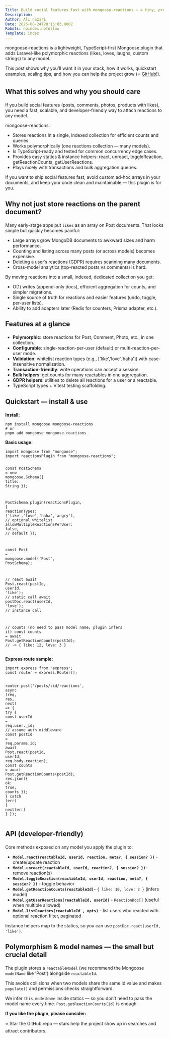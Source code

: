 ```yaml
---
Title: Build social features fast with mongoose-reactions — a tiny, production-ready Mongoose plugin for reactions
Description: 
Author: Ali nazari
Date: 2025-08-24T20:15:03.000Z
Robots: noindex,nofollow
Template: index
---
```

<p>mongoose-reactions is a lightweight, TypeScript-first Mongoose plugin that adds Laravel-like polymorphic reactions (likes, loves, laughs, custom strings) to any model. </p>

<p>This post shows why you’ll want it in your stack, how it works, quickstart examples, scaling tips, and how you can help the project grow (⭐ <a href="https://github.com/Silent-Watcher/mongoose-reactions" rel="noopener noreferrer">GitHub</a>!).</p>

<h2>
  
  
  What this solves and why you should care
</h2>

<p>If you build social features (posts, comments, photos, products with likes), you need a fast, scalable, and developer-friendly way to attach reactions to any model.</p>

<p>mongoose-reactions:</p>

<ul>
<li>Stores reactions in a single, indexed collection for efficient counts and queries.</li>
<li>Works polymorphically (one reactions collection — many models).</li>
<li>Is TypeScript-ready and tested for common concurrency edge cases.</li>
<li>Provides easy statics &amp; instance helpers: react, unreact, toggleReaction, getReactionCounts, getUserReactions.</li>
<li>Plays nicely with transactions and bulk aggregation queries.</li>
</ul>

<p>If you want to ship social features fast, avoid custom ad-hoc arrays in your documents, and keep your code clean and maintainable — this plugin is for you.</p>

<h2>
  
  
  Why not just store reactions on the parent document?
</h2>

<p>Many early-stage apps put <code>likes</code> as an array on Post documents. That looks simple but quickly becomes painful:</p>

<ul>
<li>Large arrays grow MongoDB documents to awkward sizes and harm performance.</li>
<li>Counting and listing across many posts (or across models) becomes expensive.</li>
<li>Deleting a user’s reactions (GDPR) requires scanning many documents.</li>
<li>Cross-model analytics (top-reacted posts vs comments) is hard.</li>
</ul>

<p>By moving reactions into a small, indexed, dedicated collection you get:</p>

<ul>
<li>O(1) writes (append-only docs), efficient aggregation for counts, and simpler migrations.</li>
<li>Single source of truth for reactions and easier features (undo, toggle, per-user lists).</li>
<li>Ability to add adapters later (Redis for counters, Prisma adapter, etc.).</li>
</ul>

<h2>
  
  
  Features at a glance
</h2>

<ul>
<li>
<strong>Polymorphic</strong>: store reactions for Post, Comment, Photo, etc., in one collection.</li>
<li>
<strong>Configurable</strong>: single-reaction-per-user (default) or multi-reaction-per-user mode.</li>
<li>
<strong>Validation</strong>: whitelist reaction types (e.g., ['like','love','haha']) with case-insensitive normalization.</li>
<li>
<strong>Transaction-friendly</strong>: write operations can accept a session.</li>
<li>
<strong>Bulk helpers</strong>: get counts for many reactables in one aggregation.</li>
<li>
<strong>GDPR helpers</strong>: utilities to delete all reactions for a user or a reactable.</li>
<li>TypeScript types + Vitest testing scaffolding.</li>
</ul>

<h2>
  
  
  Quickstart — install &amp; use
</h2>

<p><strong>Install:</strong><br>
</p>

<div class="highlight js-code-highlight">
<pre class="highlight shell"><code>npm <span class="nb">install </span>mongoose mongoose-reactions
<span class="c"># or</span>
pnpm add mongoose mongoose-reactions
</code></pre>

</div>



<p><strong>Basic usage:</strong><br>
</p>

<div class="highlight js-code-highlight">
<pre class="highlight typescript"><code><span class="k">import</span> <span class="nx">mongoose</span> <span class="k">from</span> <span class="dl">"</span><span class="s2">mongoose</span><span class="dl">"</span><span class="p">;</span>
<span class="k">import</span> <span class="nx">reactionsPlugin</span> <span class="k">from</span> <span class="dl">"</span><span class="s2">mongoose-reactions</span><span class="dl">"</span><span class="p">;</span>

<span class="kd">const</span> <span class="nx">PostSchema</span> <span class="o">=</span> <span class="k">new</span> <span class="nx">mongoose</span><span class="p">.</span><span class="nc">Schema</span><span class="p">({</span> <span class="na">title</span><span class="p">:</span> <span class="nb">String</span> <span class="p">});</span>

<span class="nx">PostSchema</span><span class="p">.</span><span class="nf">plugin</span><span class="p">(</span><span class="nx">reactionsPlugin</span><span class="p">,</span> <span class="p">{</span>
  <span class="na">reactionTypes</span><span class="p">:</span> <span class="p">[</span><span class="dl">'</span><span class="s1">like</span><span class="dl">'</span><span class="p">,</span><span class="dl">'</span><span class="s1">love</span><span class="dl">'</span><span class="p">,</span><span class="dl">'</span><span class="s1">haha</span><span class="dl">'</span><span class="p">,</span><span class="dl">'</span><span class="s1">angry</span><span class="dl">'</span><span class="p">],</span> <span class="c1">// optional whitelist</span>
  <span class="na">allowMultipleReactionsPerUser</span><span class="p">:</span> <span class="kc">false</span><span class="p">,</span>          <span class="c1">// default</span>
<span class="p">});</span>

<span class="kd">const</span> <span class="nx">Post</span> <span class="o">=</span> <span class="nx">mongoose</span><span class="p">.</span><span class="nf">model</span><span class="p">(</span><span class="dl">'</span><span class="s1">Post</span><span class="dl">'</span><span class="p">,</span> <span class="nx">PostSchema</span><span class="p">);</span>

<span class="c1">// react</span>
<span class="k">await</span> <span class="nx">Post</span><span class="p">.</span><span class="nf">react</span><span class="p">(</span><span class="nx">postId</span><span class="p">,</span> <span class="nx">userId</span><span class="p">,</span> <span class="dl">'</span><span class="s1">like</span><span class="dl">'</span><span class="p">);</span>               <span class="c1">// static call</span>
<span class="k">await</span> <span class="nx">postDoc</span><span class="p">.</span><span class="nf">react</span><span class="p">(</span><span class="nx">userId</span><span class="p">,</span> <span class="dl">'</span><span class="s1">love</span><span class="dl">'</span><span class="p">);</span>                    <span class="c1">// instance call</span>

<span class="c1">// counts (no need to pass model name; plugin infers it)</span>
<span class="kd">const</span> <span class="nx">counts</span> <span class="o">=</span> <span class="k">await</span> <span class="nx">Post</span><span class="p">.</span><span class="nf">getReactionCounts</span><span class="p">(</span><span class="nx">postId</span><span class="p">);</span>    <span class="c1">// -&gt; { like: 12, love: 3 }</span>
</code></pre>

</div>



<p><strong>Express route sample:</strong><br>
</p>

<div class="highlight js-code-highlight">
<pre class="highlight typescript"><code><span class="k">import</span> <span class="nx">express</span> <span class="k">from</span> <span class="dl">'</span><span class="s1">express</span><span class="dl">'</span><span class="p">;</span>
<span class="kd">const</span> <span class="nx">router</span> <span class="o">=</span> <span class="nx">express</span><span class="p">.</span><span class="nc">Router</span><span class="p">();</span>

<span class="nx">router</span><span class="p">.</span><span class="nf">post</span><span class="p">(</span><span class="dl">'</span><span class="s1">/posts/:id/reactions</span><span class="dl">'</span><span class="p">,</span> <span class="k">async </span><span class="p">(</span><span class="nx">req</span><span class="p">,</span> <span class="nx">res</span><span class="p">,</span> <span class="nx">next</span><span class="p">)</span> <span class="o">=&gt;</span> <span class="p">{</span>
  <span class="k">try</span> <span class="p">{</span>
    <span class="kd">const</span> <span class="nx">userId</span> <span class="o">=</span> <span class="nx">req</span><span class="p">.</span><span class="nx">user</span><span class="p">.</span><span class="nx">_id</span><span class="p">;</span>            <span class="c1">// assume auth middleware</span>
    <span class="kd">const</span> <span class="nx">postId</span> <span class="o">=</span> <span class="nx">req</span><span class="p">.</span><span class="nx">params</span><span class="p">.</span><span class="nx">id</span><span class="p">;</span>
    <span class="k">await</span> <span class="nx">Post</span><span class="p">.</span><span class="nf">react</span><span class="p">(</span><span class="nx">postId</span><span class="p">,</span> <span class="nx">userId</span><span class="p">,</span> <span class="nx">req</span><span class="p">.</span><span class="nx">body</span><span class="p">.</span><span class="nx">reaction</span><span class="p">);</span>
    <span class="kd">const</span> <span class="nx">counts</span> <span class="o">=</span> <span class="k">await</span> <span class="nx">Post</span><span class="p">.</span><span class="nf">getReactionCounts</span><span class="p">(</span><span class="nx">postId</span><span class="p">);</span>
    <span class="nx">res</span><span class="p">.</span><span class="nf">json</span><span class="p">({</span> <span class="na">ok</span><span class="p">:</span> <span class="kc">true</span><span class="p">,</span> <span class="nx">counts</span> <span class="p">});</span>
  <span class="p">}</span> <span class="k">catch </span><span class="p">(</span><span class="nx">err</span><span class="p">)</span> <span class="p">{</span> <span class="nf">next</span><span class="p">(</span><span class="nx">err</span><span class="p">)</span> <span class="p">}</span>
<span class="p">});</span>
</code></pre>

</div>



<h2>
  
  
  API (developer-friendly)
</h2>

<p>Core methods exposed on any model you apply the plugin to:</p>

<ul>
<li>
<strong><code>Model.react(reactableId, userId, reaction, meta?, { session? })</code></strong> - create/update reaction</li>
<li>
<strong><code>Model.unreact(reactableId, userId, reaction?, { session? })</code></strong>- remove reaction(s)</li>
<li>
<strong><code>Model.toggleReaction(reactableId, userId, reaction, meta?, { session? })</code></strong> - toggle behavior</li>
<li>
<strong><code>Model.getReactionCounts(reactableId)</code></strong>- <code>{ like: 10, love: 2 }</code>  (infers model)</li>
<li>
<strong><code>Model.getUserReactions(reactableId, userId)</code></strong> - <code>ReactionDoc[]</code> (useful when multiple allowed)</li>
<li>
<strong><code>Model.listReactors(reactableId , opts)</code></strong> -  list users who reacted with optional reaction filter, paginated </li>
</ul>

<p>Instance helpers map to the statics, so you can use <code>postDoc.react(userId, 'like')</code>.</p>

<h2>
  
  
  Polymorphism &amp; model names — the small but crucial detail
</h2>

<p>The plugin stores a <code>reactableModel</code> (we recommend the Mongoose <code>modelName</code> like 'Post') alongside <code>reactableId</code>.</p>

<p>This avoids collisions when two models share the same id value and makes <code>populate()</code> and permissions checks straightforward.</p>

<p>We infer <code>this.modelName</code> inside statics — so you don’t need to pass the model name every time. <code>Post.getReactionCounts(id)</code> is enough.</p>

<p><strong>If you like the plugin, please consider:</strong></p>

<p>⭐ Star the GitHub repo — stars help the project show up in searches and attract contributors.</p>

